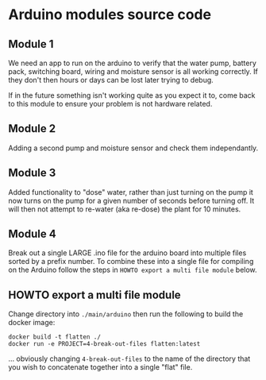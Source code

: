 # Arduino modules source code

## Module 1

We need an app to run on the arduino to verify that the water pump, battery pack, switching board, wiring and moisture sensor is all working correctly. If they don't then hours or days can be lost later trying to debug.

If in the future something isn't working quite as you expect it to, come back to this module to ensure your problem is not hardware related.

## Module 2

Adding a second pump and moisture sensor and check them independantly.


## Module 3

Added functionality to "dose" water, rather than just turning on the pump it now turns on the pump for a given number of seconds before turning off. It will then not attempt to re-water (aka re-dose) the plant for 10 minutes.

## Module 4

Break out a single LARGE .ino file for the arduino board into multiple files sorted by a prefix number. To combine these into a single file for compiling on the Arduino follow the steps in `HOWTO export a multi file module` below.

## HOWTO export a multi file module

Change directory into `./main/arduino` then run the following to build the docker image:

```
docker build -t flatten ./
docker run -e PROJECT=4-break-out-files flatten:latest
```

... obviously changing `4-break-out-files` to the name of the directory that you wish to concatenate together into a single "flat" file.
